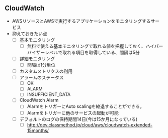 ## CloudWatch
* AWSリソースとAWSで実行するアプリケーションをモニタリングするサービス
* 抑えておきたい点
  - [ ] 基本モニタリング
    - [ ] 無料で使える基本モニタリングで取れる値を把握しておく、ハイパーバイザーレベルで取れる項目を取得している、間隔は5分
  - [ ] 詳細モニタリング
    - [ ] 間隔は1分単位
  - [ ] カスタムメトリクスの利用
  - [ ] アラームのステータス
    - [ ] OK
    - [ ] ALARM
    - [ ] INSUFFICIENT_DATA
  - [ ] CloudWatch Alarm
    - [ ] AlarmをトリガーにAuto scalingを縮退することができる。
    - [ ] Alarmをトリガーに他のサービスの起動が可能
  - [ ] デフォルトのログの保持期間14日(今は15か月になっている)
    - [ ] http://dev.classmethod.jp/cloud/aws/cloudwatch-extended-15months/